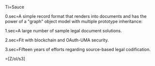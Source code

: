 Ti=Sauce

0.sec=A simple record format that renders into documents and has the power of a "graph" object model with multiple prototype inheritance:

1.sec=A large number of sample legal document solutions. 

2.sec=Fit with blockchain and OAuth-UMA security.

3.sec=Fifteen years of efforts regarding source-based legal codification.
 
=[Z/ol/s3]